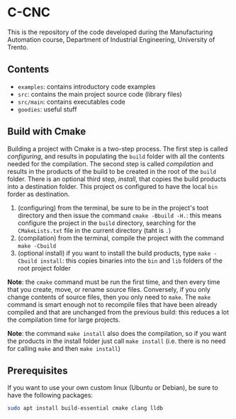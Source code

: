 # C-CNC

This is the repository of the code developed during the Manufacturing Automation
course, Department of Industrial Engineering, University of Trento.

## Contents

* `examples`: contains introductory code examples
* `src`: contains the main project source code (library files)
*  `src/main`: contains executables code
*  `goodies`: useful stuff

## Build with Cmake

Building a project with Cmake is a two-step process. The first step is called
*configuring*, and results in populating the `build` folder with all the
contents needed for the compilation. The second step is called *compilation* and
results in the products of the build to be created in the root of the `build`
folder. There is an optional third step, *install*, that copies the build
products into a destination folder. This project os configured to have the local `bin` forder as destination.

1. (configuring) from the terminal, be sure to be in the project's toot directory and then issue the command `cmake
   -Bbuild -H.`: this means configure the project in the `build` directory, searching
   for the `CMakeLists.txt` file in the current directory (taht is `.`)
3. (compilation) from the terminal, compile the project with the command `make -Cbuild` 
4. (optional install) if you want to install the build products, type `make - Cbuild install`: this copies binaries into the `bin` and `lib` folders of the root
   project folder

**Note**: the `cmake` command must be run the first time, and then every time
that you create, move, or rename source files. Conversely, if you only change
contents of source files, then you only need to `make`. The `make` command is
smart enough not to recompile files that have been already compiled and that are
unchanged from the previous build: this reduces a lot the compilation time for
large projects.

**Note**: the command `make install` also does the compilation, so if you want
the products in the install folder just call `make install` (i.e. there is no
need for calling `make` and then `make install`)

## Prerequisites

If you want to use your own custom linux (Ubuntu or Debian), be sure to have the
following packages:

```sh
sudo apt install build-essential cmake clang lldb
```